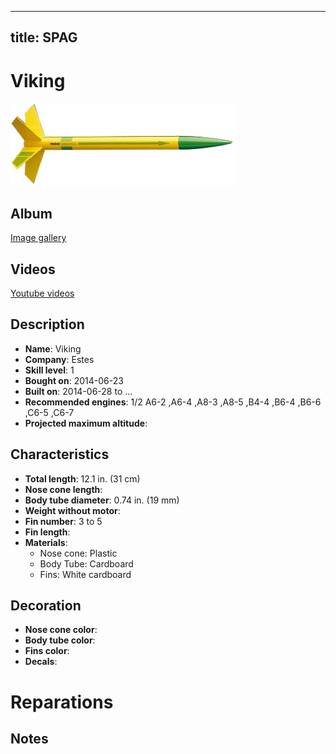 ----------------------------------------
title: SPAG
----------------------------------------

# Viking

![Estes Viking](../images/fusees/estes-viking.jpg)

## Album

[Image gallery](http://www.rocketryforum.com/album.php?u=17046)

## Videos

[Youtube videos](https://www.youtube.com/user/maroonedmorlock/videos)

## Description

- **Name**: Viking
- **Company**: Estes
- **Skill level**: 1
- **Bought on**: 2014-06-23
- **Built on**: 2014-06-28 to ...
- **Recommended engines**: 1/2 A6-2 ,A6-4 ,A8-3 ,A8-5 ,B4-4 ,B6-4 ,B6-6 ,C6-5 ,C6-7 
- **Projected maximum altitude**: 

## Characteristics

- **Total length**: 12.1 in. (31 cm)
- **Nose cone length**: 
- **Body tube diameter**: 0.74 in. (19 mm)
- **Weight without motor**: 
- **Fin number**: 3 to 5
- **Fin length**: 
- **Materials**:
  - Nose cone: Plastic
  - Body Tube: Cardboard
  - Fins: White cardboard

## Decoration

- **Nose cone color**: 
- **Body tube color**: 
- **Fins color**: 
- **Decals**: 

# Reparations

## Notes

